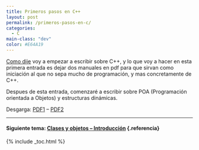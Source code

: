 ```yaml
---
title: Primeros pasos en C++
layout: post
permalink: /primeros-pasos-en-c/
categories:
  - C
main-class: "dev"
color: #E64A19
---
```

<div class="iconcpp">
</div>

[Como dije][1] voy a empezar a escribir sobre C++, y lo que voy a hacer en esta primera entrada es dejar dos manuales en pdf para que sirvan como iniciación al que no sepa mucho de programación, y mas concretamente de C++.

Despues de esta entrada, comenzaré a escribir sobre POA (Programación orientada a Objetos) y estructuras dinámicas.

Desgarga: <a target="_blank" href="http://www.megaupload.com/?d=56QJI34T">PDF1</a> &#8211; <a target="_blank" href="http://www.megaupload.com/?d=RGQC8M3Z">PDF2</a>

* * *

#### Siguiente tema: [Clases y objetos &#8211; Introducción][2] {.referencia}



 [1]: https://elbauldelprogramador.com/2-nuevas-secciones-en-el-blog/
 [2]: https://elbauldelprogramador.com/clases-y-objetos-introduccion/

{% include _toc.html %}
